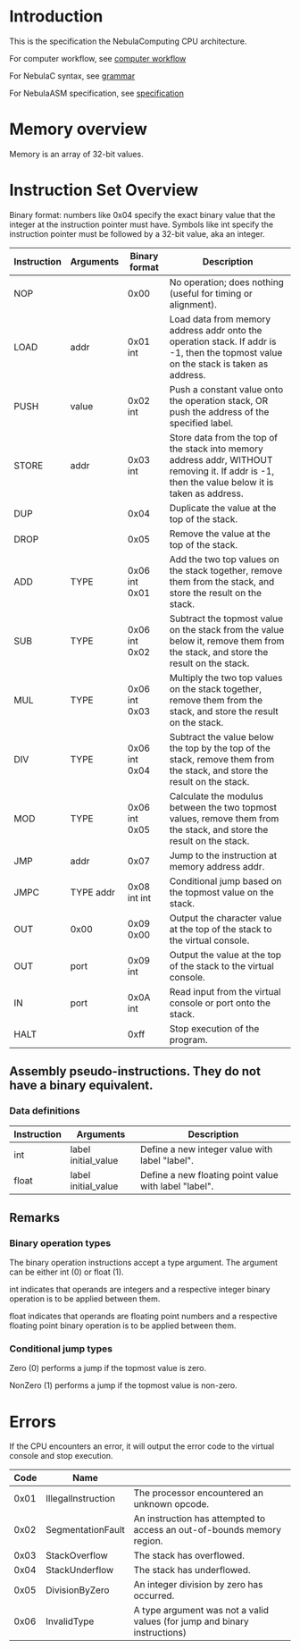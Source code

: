 # Introduction
This is the specification the NebulaComputing CPU architecture.

For computer workflow, see [computer workflow](../computer%20workflow.md)

For NebulaC syntax, see [grammar](../grammar.txt)

For NebulaASM specification, see [specification](Assembly/specification.md)

# Memory overview
Memory is an array of 32-bit values.

# Instruction Set Overview
Binary format: numbers like 0x04 specify the exact binary value that the integer at the instruction pointer must have.
Symbols like int specify the instruction pointer must be followed by a 32-bit value, aka an integer.

| Instruction | Arguments | Binary format | Description                                                                                                                                  |
|-------------|-----------|---------------|----------------------------------------------------------------------------------------------------------------------------------------------|
| NOP         |           | 0x00          | No operation; does nothing (useful for timing or alignment).                                                                                 |
| LOAD        | addr      | 0x01 int      | Load data from memory address addr onto the operation stack. If addr is -1, then the topmost value on the stack is taken as address.         |
| PUSH        | value     | 0x02 int      | Push a constant value onto the operation stack, OR push the address of the specified label.                                                  |
| STORE       | addr      | 0x03 int      | Store data from the top of the stack into memory address addr, WITHOUT removing it. If addr is -1, then the value below it is taken as address. |
| DUP         |           | 0x04          | Duplicate the value at the top of the stack.                                                                                                 |
| DROP        |           | 0x05          | Remove the value at the top of the stack.                                                                                                    |
| ADD         | TYPE      | 0x06 int 0x01 | Add the two top values on the stack together, remove them from the stack, and store the result on the stack.                                 |
| SUB         | TYPE      | 0x06 int 0x02 | Subtract the topmost value on the stack from the value below it, remove them from the stack, and store the result on the stack.              |
| MUL         | TYPE      | 0x06 int 0x03 | Multiply the two top values on the stack together, remove them from the stack, and store the result on the stack.                            |
| DIV         | TYPE      | 0x06 int 0x04 | Subtract the value below the top by the top of the stack, remove them from the stack, and store the result on the stack.                     |
| MOD         | TYPE      | 0x06 int 0x05 | Calculate the modulus between the two topmost values, remove them from the stack, and store the result on the stack.                         |
| JMP         | addr      | 0x07          | Jump to the instruction at memory address addr.                                                                                              |
| JMPC        | TYPE addr | 0x08 int int  | Conditional jump based on the topmost value on the stack.                                                                                    |
| OUT         | 0x00      | 0x09 0x00     | Output the character value at the top of the stack to the virtual console.                                                                   |
| OUT         | port      | 0x09 int      | Output the value at the top of the stack to the virtual console.                                                                             |
| IN          | port      | 0x0A int      | Read input from the virtual console or port onto the stack.                                                                                  |
| HALT        |           | 0xff          | Stop execution of the program.                                                                                                               |

## Assembly pseudo-instructions. They do not have a binary equivalent.
### Data definitions
| Instruction | Arguments           | Description                                           |
|-------------|---------------------|-------------------------------------------------------|
| int         | label initial_value | Define a new integer value with label "label".        |
| float       | label initial_value | Define a new floating point value with label "label". |

## Remarks
### Binary operation types
The binary operation instructions accept a type argument. The argument can be either int (0) or float (1).

int indicates that operands are integers and a respective integer binary operation is to be applied between them.

float indicates that operands are floating point numbers and a respective floating point binary operation is to be applied between them.

### Conditional jump types
Zero (0) performs a jump if the topmost value is zero.

NonZero (1) performs a jump if the topmost value is non-zero.

# Errors
If the CPU encounters an error, it will output the error code to the virtual console and stop execution.

| Code | Name               |                                                                           |
|------|--------------------|---------------------------------------------------------------------------|
| 0x01 | IllegalInstruction | The processor encountered an unknown opcode.                              |
| 0x02 | SegmentationFault  | An instruction has attempted to access an out-of-bounds memory region.    |
| 0x03 | StackOverflow      | The stack has overflowed.                                                 |
| 0x04 | StackUnderflow     | The stack has underflowed.                                                |
| 0x05 | DivisionByZero     | An integer division by zero has occurred.                                 |
| 0x06 | InvalidType        | A type argument was not a valid values (for jump and binary instructions) |
